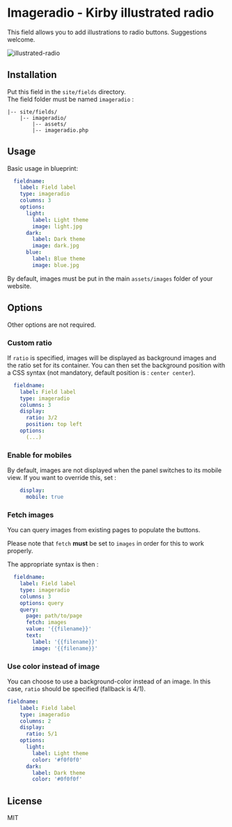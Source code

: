 # Imageradio - Kirby illustrated radio

This field allows you to add illustrations to radio buttons. Suggestions welcome.

![illustrated-radio](https://user-images.githubusercontent.com/14079751/28130554-5edcff2e-6737-11e7-8714-1a82299ede4e.jpg)

## Installation
Put this field in the `site/fields` directory.  
The field folder must be named `imageradio` :

```
|-- site/fields/
    |-- imageradio/
        |-- assets/
        |-- imageradio.php
```

## Usage

Basic usage in blueprint:

```yaml
  fieldname:
    label: Field label
    type: imageradio
    columns: 3
    options: 
      light:
        label: Light theme
        image: light.jpg
      dark:
        label: Dark theme
        image: dark.jpg
      blue:
        label: Blue theme
        image: blue.jpg
```

By default, images must be put in the main `assets/images` folder of your website.

## Options

Other options are not required. 

### Custom ratio

If `ratio` is specified, images will be displayed as background images and the ratio set for its container. You can then set the background position with a CSS syntax (not mandatory, default position is : `center center`).

```yaml
  fieldname:
    label: Field label
    type: imageradio
    columns: 3
    display:
      ratio: 3/2
      position: top left
    options:
      (...)
```

### Enable for mobiles

By default, images are not displayed when the panel switches to its mobile view. If you want to override this, set :

```yaml
    display:
      mobile: true
```

### Fetch images

You can query images from existing pages to populate the buttons.

Please note that `fetch` **must** be set to `images` in order for this to work properly.

The appropriate syntax is then :

```yaml
  fieldname:
    label: Field label
    type: imageradio
    columns: 3
    options: query
    query:
      page: path/to/page
      fetch: images
      value: '{{filename}}'
      text: 
        label: '{{filename}}'
        image: '{{filename}}'
```

### Use color instead of image

You can choose to use a background-color instead of an image. In this case, `ratio` should be specified (fallback is 4/1).

```yaml
fieldname:
    label: Field label
    type: imageradio
    columns: 2
    display:
      ratio: 5/1
    options:
      light:
        label: Light theme
        color: '#f0f0f0'
      dark:
        label: Dark theme
        color: '#0f0f0f'
```



## License

MIT
